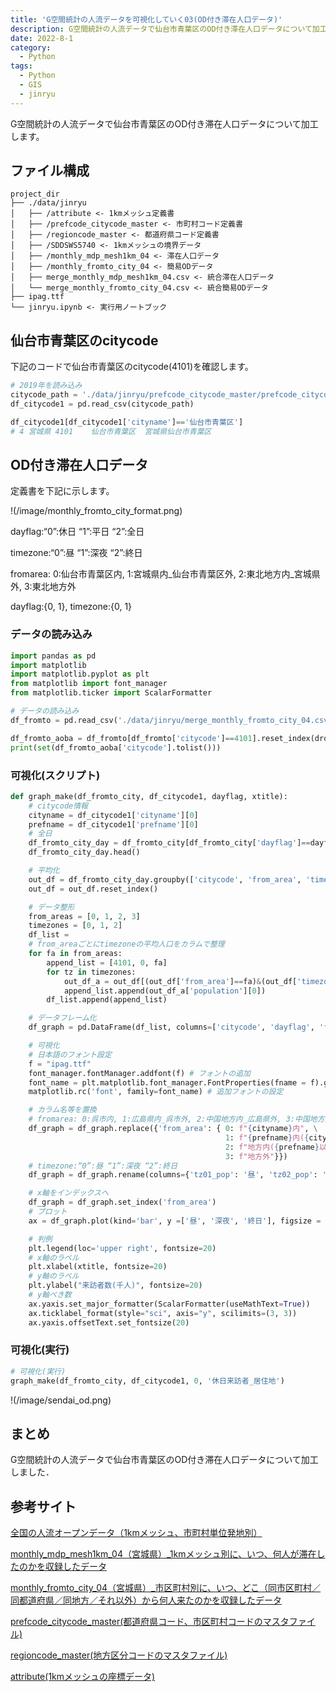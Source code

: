 ```yaml
---
title: 'G空間統計の人流データを可視化していく03(OD付き滞在人口データ)'
description: G空間統計の人流データで仙台市青葉区のOD付き滞在人口データについて加工します。
date: 2022-8-1
category: 
  - Python
tags:
  - Python
  - GIS
  - jinryu
---
```

G空間統計の人流データで仙台市青葉区のOD付き滞在人口データについて加工します。

<!-- https://www.hamlet-engineer.com -->
<!-- !(/image/ChordDiagram.png) -->

<!-- more -->

<ClientOnly>
  <CallInArticleAdsense />
</ClientOnly>



## ファイル構成
```
project_dir
├── ./data/jinryu
│   ├── /attribute <- 1kmメッシュ定義書
│   ├── /prefcode_citycode_master <- 市町村コード定義書
│   ├── /regioncode_master <- 都道府県コード定義書
│   ├── /SDDSWS5740 <- 1kmメッシュの境界データ
│   ├── /monthly_mdp_mesh1km_04 <- 滞在人口データ
│   ├── /monthly_fromto_city_04 <- 簡易ODデータ
│   ├── merge_monthly_mdp_mesh1km_04.csv <- 統合滞在人口データ
│   └── merge_monthly_fromto_city_04.csv <- 統合簡易ODデータ
├── ipag.ttf
└── jinryu.ipynb <- 実行用ノートブック
```

## 仙台市青葉区のcitycode
下記のコードで仙台市青葉区のcitycode(4101)を確認します。

```python
# 2019年を読み込み
citycode_path = './data/jinryu/prefcode_citycode_master/prefcode_citycode_master_utf8_2019.csv'
df_citycode1 = pd.read_csv(citycode_path)

df_citycode1[df_citycode1['cityname']=='仙台市青葉区']
# 4	宮城県	4101	仙台市青葉区	宮城県仙台市青葉区
```

## OD付き滞在人口データ
定義書を下記に示します。

!(/image/monthly_fromto_city_format.png)

dayflag:“0”:休日 “1”:平日 “2”:全日

timezone:“0”:昼 “1”:深夜 “2”:終日

fromarea: 0:仙台市青葉区内, 1:宮城県内_仙台市青葉区外, 2:東北地方内_宮城県外, 3:東北地方外

dayflag:{0, 1}, timezone:{0, 1}

### データの読み込み
```python
import pandas as pd
import matplotlib
import matplotlib.pyplot as plt
from matplotlib import font_manager
from matplotlib.ticker import ScalarFormatter

# データの読み込み
df_fromto = pd.read_csv('./data/jinryu/merge_monthly_fromto_city_04.csv')

df_fromto_aoba = df_fromto[df_fromto['citycode']==4101].reset_index(drop=True)
print(set(df_fromto_aoba['citycode'].tolist()))
```

### 可視化(スクリプト)

```python
def graph_make(df_fromto_city, df_citycode1, dayflag, xtitle):
    # citycode情報
    cityname = df_citycode1['cityname'][0]
    prefname = df_citycode1['prefname'][0]
    # 全日
    df_fromto_city_day = df_fromto_city[df_fromto_city['dayflag']==dayflag]
    df_fromto_city_day.head()

    # 平均化
    out_df = df_fromto_city_day.groupby(['citycode', 'from_area', 'timezone']).mean().sort_values('population', ascending=False)
    out_df = out_df.reset_index()

    # データ整形
    from_areas = [0, 1, 2, 3]
    timezones = [0, 1, 2]
    df_list = 
    # from_areaごとにtimezoneの平均人口をカラムで整理
    for fa in from_areas:
        append_list = [4101, 0, fa]
        for tz in timezones:
            out_df_a = out_df[(out_df['from_area']==fa)&(out_df['timezone']==tz)].reset_index(drop=True)
            append_list.append(out_df_a['population'][0])
        df_list.append(append_list)

    # データフレーム化
    df_graph = pd.DataFrame(df_list, columns=['citycode', 'dayflag', 'from_area', 'tz01_pop', 'tz02_pop', 'tz03_pop'])

    # 可視化
    # 日本語のフォント設定
    f = "ipag.ttf"
    font_manager.fontManager.addfont(f) # フォントの追加
    font_name = plt.matplotlib.font_manager.FontProperties(fname = f).get_name() # 追加フォント名
    matplotlib.rc('font', family=font_name) # 追加フォントの設定

    # カラム名等を置換
    # fromarea: 0:呉市内, 1:広島県内_呉市外, 2:中国地方内_広島県外, 3:中国地方外
    df_graph = df_graph.replace({'from_area': { 0: f"{cityname}内", \
                                                1: f"{prefname}内({cityname}以外)", \
                                                2: f"地方内({prefname}以外)", \
                                                3: f"地方外"}})
    # timezone:“0”:昼 “1”:深夜 “2”:終日
    df_graph = df_graph.rename(columns={'tz01_pop': '昼', 'tz02_pop': '深夜', 'tz03_pop': '終日'})

    # x軸をインデックスへ
    df_graph = df_graph.set_index('from_area')
    # プロット
    ax = df_graph.plot(kind='bar', y =['昼', '深夜', '終日'], figsize = (25,10), fontsize = 20)

    # 判例
    plt.legend(loc='upper right', fontsize=20)
    # x軸のラベル
    plt.xlabel(xtitle, fontsize=20)
    # y軸のラベル
    plt.ylabel("来訪者数(千人)", fontsize=20)
    # y軸べき数
    ax.yaxis.set_major_formatter(ScalarFormatter(useMathText=True))
    ax.ticklabel_format(style="sci", axis="y", scilimits=(3, 3))
    ax.yaxis.offsetText.set_fontsize(20)
```

### 可視化(実行)

```python
# 可視化(実行)
graph_make(df_fromto_city, df_citycode1, 0, '休日来訪者_居住地')
```

!(/image/sendai_od.png)

## まとめ
G空間統計の人流データで仙台市青葉区のOD付き滞在人口データについて加工しました．

## 参考サイト
[全国の人流オープンデータ（1kmメッシュ、市町村単位発地別）](https://www.geospatial.jp/ckan/dataset/mlit-1km-fromto)

[monthly_mdp_mesh1km_04（宮城県）_1kmメッシュ別に、いつ、何人が滞在したのかを収録したデータ](https://www.geospatial.jp/ckan/dataset/mlit-1km-fromto/resource/38c30b0b-3e55-4375-b48e-09122905af0b)

[monthly_fromto_city_04（宮城県）_市区町村別に、いつ、どこ（同市区町村／同都道府県／同地方／それ以外）から何人来たのかを収録したデータ]()

[prefcode_citycode_master(都道府県コード、市区町村コードのマスタファイル)](https://www.geospatial.jp/ckan/dataset/mlit-1km-fromto/resource/56b103d4-70c0-4585-b5e5-1664b3515835)

[regioncode_master(地方区分コードのマスタファイル)](https://www.geospatial.jp/ckan/dataset/mlit-1km-fromto/resource/43692772-c20b-4cf6-ad35-07fa5a44df14)

[attribute(1kmメッシュの座標データ)](https://www.geospatial.jp/ckan/dataset/mlit-1km-fromto/resource/83cd91e4-c4c8-4a39-91ce-299227217939)


<ClientOnly>
  <CallInArticleAdsense />
</ClientOnly>




